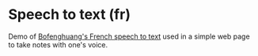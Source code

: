 # Speech to text (fr)

Demo of [Bofenghuang's French speech to text](https://huggingface.co/spaces/bofenghuang/speech-to-text) used in a simple web page to take notes with one's voice.
